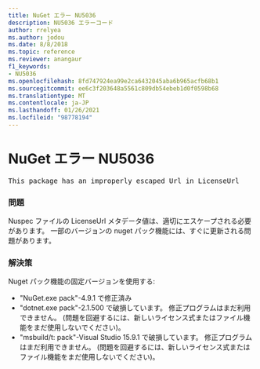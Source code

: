 ```yaml
---
title: NuGet エラー NU5036
description: NU5036 エラーコード
author: rrelyea
ms.author: jodou
ms.date: 8/8/2018
ms.topic: reference
ms.reviewer: anangaur
f1_keywords:
- NU5036
ms.openlocfilehash: 8fd747924ea99e2ca6432045aba6b965acfb68b1
ms.sourcegitcommit: ee6c3f203648a5561c809db54ebeb1d0f0598b68
ms.translationtype: MT
ms.contentlocale: ja-JP
ms.lasthandoff: 01/26/2021
ms.locfileid: "98778194"
---
```

# <a name="nuget-error-nu5036"></a>NuGet エラー NU5036
<pre>This package has an improperly escaped Url in LicenseUrl</pre>

### <a name="issue"></a>問題

Nuspec ファイルの LicenseUrl メタデータ値は、適切にエスケープされる必要があります。
一部のバージョンの nuget パック機能には、すぐに更新される問題があります。

### <a name="solution"></a>解決策

Nuget パック機能の固定バージョンを使用する:
* "NuGet.exe pack"-4.9.1 で修正済み
* "dotnet.exe pack"-2.1.500 で破損しています。 修正プログラムはまだ利用できません。 (問題を回避するには、新しいライセンス式またはファイル機能をまだ使用しないでください)。
* "msbuild/t: pack"-Visual Studio 15.9.1 で破損しています。 修正プログラムはまだ利用できません。 (問題を回避するには、新しいライセンス式またはファイル機能をまだ使用しないでください)。

